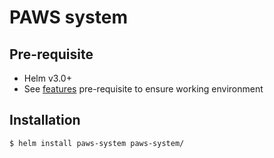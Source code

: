 # PAWS system

## Pre-requisite

- Helm v3.0+
- See [features](../../../docs/features/) pre-requisite to ensure working environment

##  Installation


```bash
$ helm install paws-system paws-system/